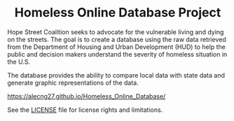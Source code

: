 
<!-- PROJECT LOGO -->

<br />
<p align="center">
  <h1 align="center">Homeless Online Database Project</h1>
  </p>
  
Hope Street Coalition seeks to advocate for the vulnerable living and dying on the streets. The goal is to create a database using the raw data retrieved from the Department of Housing and Urban Development (HUD) to help the public and decision makers understand the severity of homeless situation in the U.S.

The database provides the ability to compare local data with state data and generate graphic representations of the data.  

https://alecng27.github.io/Homeless_Online_Database/

See the [LICENSE](LICENSE) file for license rights and limitations.

